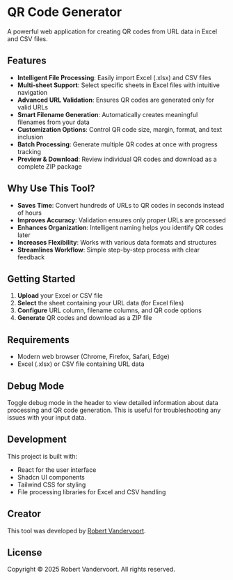 # QR Code Generator

A powerful web application for creating QR codes from URL data in Excel and CSV files.

## Features

- **Intelligent File Processing**: Easily import Excel (.xlsx) and CSV files
- **Multi-sheet Support**: Select specific sheets in Excel files with intuitive navigation
- **Advanced URL Validation**: Ensures QR codes are generated only for valid URLs
- **Smart Filename Generation**: Automatically creates meaningful filenames from your data
- **Customization Options**: Control QR code size, margin, format, and text inclusion
- **Batch Processing**: Generate multiple QR codes at once with progress tracking
- **Preview & Download**: Review individual QR codes and download as a complete ZIP package

## Why Use This Tool?

- **Saves Time**: Convert hundreds of URLs to QR codes in seconds instead of hours
- **Improves Accuracy**: Validation ensures only proper URLs are processed
- **Enhances Organization**: Intelligent naming helps you identify QR codes later
- **Increases Flexibility**: Works with various data formats and structures
- **Streamlines Workflow**: Simple step-by-step process with clear feedback

## Getting Started

1. **Upload** your Excel or CSV file
2. **Select** the sheet containing your URL data (for Excel files)
3. **Configure** URL column, filename columns, and QR code options
4. **Generate** QR codes and download as a ZIP file

## Requirements

- Modern web browser (Chrome, Firefox, Safari, Edge)
- Excel (.xlsx) or CSV file containing URL data

## Debug Mode

Toggle debug mode in the header to view detailed information about data processing and QR code generation. This is useful for troubleshooting any issues with your input data.

## Development

This project is built with:
- React for the user interface
- Shadcn UI components 
- Tailwind CSS for styling
- File processing libraries for Excel and CSV handling

## Creator

This tool was developed by [Robert Vandervoort](https://www.linkedin.com/in/rvandervoort/).

## License

Copyright © 2025 Robert Vandervoort. All rights reserved.